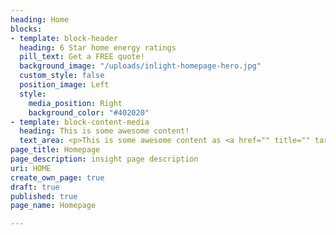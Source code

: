 ```yaml
---
heading: Home
blocks:
- template: block-header
  heading: 6 Star home energy ratings
  pill_text: Get a FREE quote!
  background_image: "/uploads/inlight-homepage-hero.jpg"
  custom_style: false
  position_image: Left
  style:
    media_position: Right
    background_color: "#402020"
- template: block-content-media
  heading: This is some awesome content!
  text_area: <p>This is some awesome content as <a href="" title="" target="_blank">well</a>!</p>
page_title: Homepage
page_description: insight page description
uri: HOME
create_own_page: true
draft: true
published: true
page_name: Homepage

---
```


